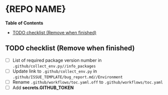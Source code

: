 # {REPO NAME}

<!-- START doctoc generated TOC please keep comment here to allow auto update -->
<!-- DON'T EDIT THIS SECTION, INSTEAD RE-RUN doctoc TO UPDATE -->
**Table of Contents**

- [TODO checklist (Remove when finished)](#todo-checklist-remove-when-finished)

<!-- END doctoc generated TOC please keep comment here to allow auto update -->

## TODO checklist (Remove when finished)
- [ ] List of required package version number in `.github/collect_env.py//info_packages`
- [ ] Update link to `.github/collect_env.py` in `.github/ISSUE_TEMPLATE/bug_report.md//Environment`
- [ ] Rename `.github/workflows/toc.yaml.off` to `.github/workflows/toc.yaml`
- [ ] Add **secrets.GITHUB_TOKEN**